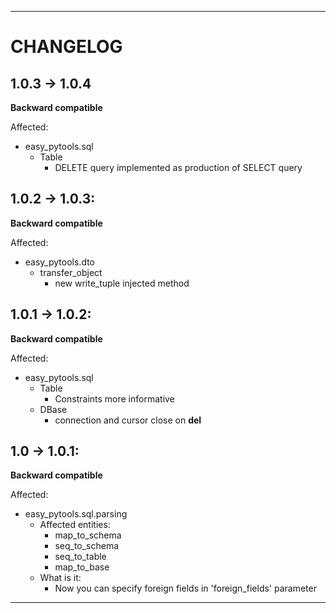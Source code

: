 ------
# CHANGELOG

## 1.0.3 -> 1.0.4

**Backward compatible**

Affected:
- easy_pytools.sql
  - Table
    - DELETE query implemented as production of SELECT query

## 1.0.2 -> 1.0.3:

**Backward compatible**

Affected:
- easy_pytools.dto
  - transfer_object
    - new write_tuple injected method

## 1.0.1 -> 1.0.2:

**Backward compatible**

Affected:
- easy_pytools.sql
  - Table
    - Constraints more informative
  - DBase
    - connection and cursor close on __del__

## 1.0 -> 1.0.1:

**Backward compatible**

Affected:
- easy_pytools.sql.parsing
  - Affected entities:
    - map_to_schema
    - seq_to_schema
    - seq_to_table
    - map_to_base
  - What is it:
    - Now you can specify foreign fields in 'foreign_fields' parameter

----
